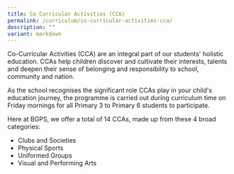 ```yaml
---
title: Co Curricular Activities (CCA)
permalink: /curriculum/co-curricular-activities-cca/
description: ""
variant: markdown
---
```

Co-Curricular Activities (CCA) are an integral part of our students' holistic education. CCAs help children discover and cultivate their interests, talents and deepen their sense of belonging and responsibility to school, community and nation.  
  
As the school recognises the significant role CCAs play in your child's education journey, the programme is carried out during curriculum time on Friday mornings for all Primary 3 to Primary 6 students to participate.   
  
Here at BGPS, we offer a total of 14 CCAs, made up from these 4 broad categories:  

*   Clubs and Societies
*   Physical Sports
*   Uniformed Groups
*   Visual and Performing Arts